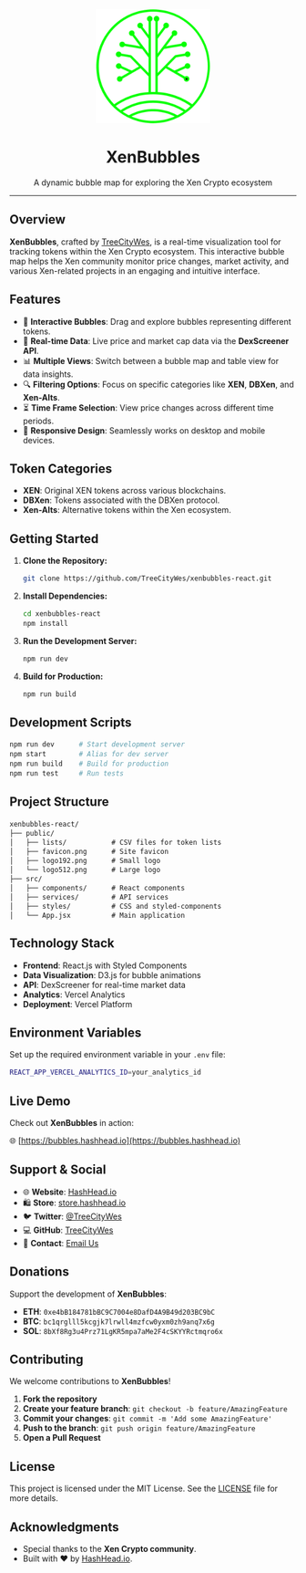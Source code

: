 <div align="center">
  <img src="public/logo512.png" alt="XenBubbles Logo" width="200"/>
  <h1>XenBubbles</h1>
  <p>A dynamic bubble map for exploring the Xen Crypto ecosystem</p>
</div>

---

## Overview

**XenBubbles**, crafted by [TreeCityWes](https://github.com/TreeCityWes), is a real-time visualization tool for tracking tokens within the Xen Crypto ecosystem. This interactive bubble map helps the Xen community monitor price changes, market activity, and various Xen-related projects in an engaging and intuitive interface.

## Features

- 🚀 **Interactive Bubbles**: Drag and explore bubbles representing different tokens.
- 🔄 **Real-time Data**: Live price and market cap data via the **DexScreener API**.
- 📊 **Multiple Views**: Switch between a bubble map and table view for data insights.
- 🔍 **Filtering Options**: Focus on specific categories like **XEN**, **DBXen**, and **Xen-Alts**.
- ⏳ **Time Frame Selection**: View price changes across different time periods.
- 📱 **Responsive Design**: Seamlessly works on desktop and mobile devices.

## Token Categories

- **XEN**: Original XEN tokens across various blockchains.
- **DBXen**: Tokens associated with the DBXen protocol.
- **Xen-Alts**: Alternative tokens within the Xen ecosystem.

## Getting Started

1. **Clone the Repository:**
    ```bash
    git clone https://github.com/TreeCityWes/xenbubbles-react.git
    ```

2. **Install Dependencies:**
    ```bash
    cd xenbubbles-react
    npm install
    ```

3. **Run the Development Server:**
    ```bash
    npm run dev
    ```

4. **Build for Production:**
    ```bash
    npm run build
    ```

## Development Scripts

```bash
npm run dev      # Start development server
npm start        # Alias for dev server
npm run build    # Build for production
npm run test     # Run tests
```

## Project Structure

```
xenbubbles-react/
├── public/
│   ├── lists/           # CSV files for token lists
│   ├── favicon.png      # Site favicon
│   ├── logo192.png      # Small logo
│   └── logo512.png      # Large logo
├── src/
│   ├── components/      # React components
│   ├── services/        # API services
│   ├── styles/          # CSS and styled-components
│   └── App.jsx          # Main application
```

## Technology Stack

- **Frontend**: React.js with Styled Components
- **Data Visualization**: D3.js for bubble animations
- **API**: DexScreener for real-time market data
- **Analytics**: Vercel Analytics
- **Deployment**: Vercel Platform

## Environment Variables

Set up the required environment variable in your `.env` file:

```bash
REACT_APP_VERCEL_ANALYTICS_ID=your_analytics_id
```

## Live Demo

Check out **XenBubbles** in action:

🌐 [https://bubbles.hashhead.io](https://bubbles.hashhead.io)

## Support & Social

- 🌐 **Website**: [HashHead.io](https://hashhead.io)  
- 🛍️ **Store**: [store.hashhead.io](https://store.hashhead.io)  
- 🐦 **Twitter**: [@TreeCityWes](https://twitter.com/TreeCityWes)  
- 💻 **GitHub**: [TreeCityWes](https://github.com/TreeCityWes/)  
- 📧 **Contact**: [Email Us](mailto:your@email.com)  

## Donations

Support the development of **XenBubbles**:

- **ETH**: `0xe4bB184781bBC9C7004e8DafD4A9B49d203BC9bC`  
- **BTC**: `bc1qrglll5kcgjk7lrwll4mzfcw0yxm0zh9anq7x6g`  
- **SOL**: `8bXf8Rg3u4Prz71LgKR5mpa7aMe2F4cSKYYRctmqro6x`  

## Contributing

We welcome contributions to **XenBubbles**!

1. **Fork the repository**  
2. **Create your feature branch**: `git checkout -b feature/AmazingFeature`  
3. **Commit your changes**: `git commit -m 'Add some AmazingFeature'`  
4. **Push to the branch**: `git push origin feature/AmazingFeature`  
5. **Open a Pull Request**  

## License

This project is licensed under the MIT License. See the [LICENSE](LICENSE) file for more details.

## Acknowledgments

- Special thanks to the **Xen Crypto community**.  
- Built with ❤️ by [HashHead.io](https://hashhead.io).
